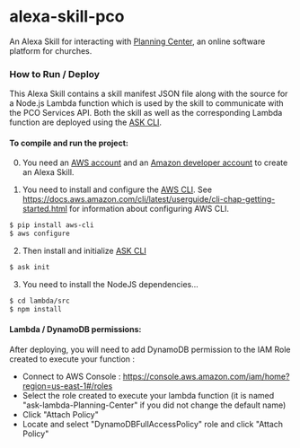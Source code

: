 # alexa-skill-pco
An Alexa Skill for interacting with [Planning Center](https://planning.center), an online software platform for churches.

### How to Run / Deploy

This Alexa Skill contains a skill manifest JSON file along with the source for a Node.js Lambda function which is used 
by the skill to communicate with the PCO Services API. Both the skill as well as the corresponding Lambda function are 
deployed using the [ASK CLI](https://developer.amazon.com/docs/smapi/quick-start-alexa-skills-kit-command-line-interface.html). 

#### To compile and run the project:

0. You need an [AWS account](https://aws.amazon.com) and an [Amazon developer account](https://developer.amazon.com) to 
create an Alexa Skill.

1. You need to install and configure the [AWS CLI](https://aws.amazon.com/cli/). See https://docs.aws.amazon.com/cli/latest/userguide/cli-chap-getting-started.html
for information about configuring AWS CLI.

```bash
$ pip install aws-cli
$ aws configure 
```

2. Then install and initialize [ASK CLI](https://developer.amazon.com/docs/smapi/quick-start-alexa-skills-kit-command-line-interface.html)

```bash
$ ask init
```

3. You need to install the NodeJS dependencies...

```bash
$ cd lambda/src
$ npm install
```

#### Lambda / DynamoDB permissions:

After deploying, you will need to add DynamoDB permission to the IAM Role created to execute your function :

- Connect to AWS Console : https://console.aws.amazon.com/iam/home?region=us-east-1#/roles
- Select the role created to execute your lambda function (it is named "ask-lambda-Planning-Center" if you did not change the default name)
- Click "Attach Policy"
- Locate and select "DynamoDBFullAccessPolicy" role and click "Attach Policy"
